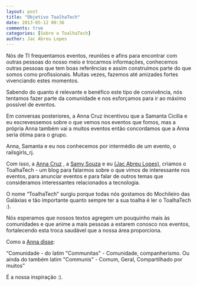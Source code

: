 ```yaml
---
layout: post
title: "Objetivo ToalhaTech"
date: 2013-05-12 00:36
comments: true
categories: [Sobre o ToalhaTech]
author: Jac Abreu Lopes
---
```


Nós de TI frequentamos eventos, reuniões e afins para encontrar com outras pessoas do nosso meio e trocarmos informações, conhecemos outras pessoas que tem boas referências e assim construímos parte do que somos como profissionais. Muitas vezes, fazemos até amizades fortes vivenciando estes momentos. 

Sabendo do quanto é relevante e benéfico este tipo de convivência, nós tentamos fazer parte da comunidade e nos esforçamos para ir ao máximo possível de eventos. 

Em conversas posteriores, a Anna Cruz incentivou que a Samanta Cicília e eu escrevessemos sobre o que vemos nos eventos que fomos, mas a própria Anna também vai a muitos eventos então concordamos que a Anna seria ótima para o grupo. 
<!-- more -->
Anna, Samanta e eu nos conhecemos por intermédio de um evento, o railsgirls_rj.

Com isso, a [Anna Cruz](https://twitter.com/yuizinha) , a [Samy Souza](https://twitter.com/samantacicilia) e eu [(Jac Abreu Lopes)](https://twitter.com/JacAbreu), criamos o ToalhaTech - um blog para falarmos sobre o que vimos de interessante nos eventos, para anunciar eventos e para falar de outros temas que consideramos interessantes relacionados a tecnologia. 

O nome “ToalhaTech” surgiu porque todas nós gostamos do Mochileiro das Galáxias e tão importante quanto sempre ter a sua toalha é ler o ToalhaTech :).

Nós esperamos que nossos textos agregem um pouquinho mais às comunidades e que anime a mais pessoas a estarem conosco nos eventos, fortalecendo esta troca saudável que a nossa área proporciona.

Como a [Anna disse](https://twitter.com/yuizinha/status/324149434344677379):

“Comunidade - do latim "Communitas" - Comunidade, companherismo. Ou ainda do também latim "Communis" - Comum, Geral, Compartilhado por muitos”

É a nossa inspiração :).


